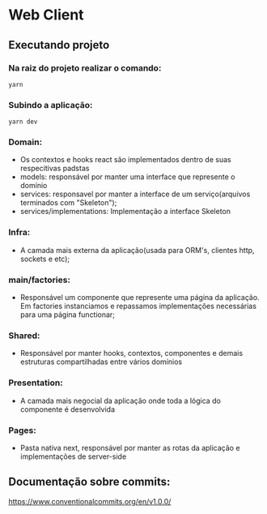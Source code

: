 # Web Client

## Executando projeto
### Na raiz do projeto realizar o comando:

```yarn ```

### Subindo a aplicação:

```yarn dev```


### Domain:
- Os contextos e hooks react são implementados dentro de suas respecitivas padstas
- models: responsável por manter uma interface que represente o domínio
- services: responsavel por manter a interface de um serviço(arquivos terminados com "Skeleton");
- services/implementations: Implementação a interface Skeleton


### Infra:

- A camada mais externa da aplicação(usada para ORM's, clientes http, sockets e etc);

### main/factories:

- Responsável um componente que represente uma página da aplicação. Em factories instanciamos e repassamos implementações necessárias para uma página functionar;

### Shared:
- Responsável por manter hooks, contextos, componentes e demais estruturas compartilhadas entre vários domínios

### Presentation:

- A camada mais negocial da aplicação onde toda a lógica do componente é desenvolvida

### Pages:
- Pasta nativa next, responsável por manter as rotas da aplicação e implementações de server-side


## Documentação sobre commits:

https://www.conventionalcommits.org/en/v1.0.0/



